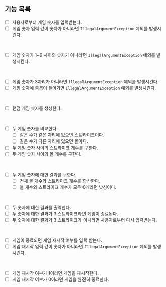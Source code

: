 ## 기능 목록
- [ ] 사용자로부터 게임 숫자를 입력받는다.
- [ ] 게임 숫자 입력 값이 숫자가 아니라면 `IllegalArgumentException` 예외를 발생시킨다.
<br>

- [ ] 게임 숫자가 1~9 사이의 숫자가 아니라면 `IllegalArgumentException` 예외를 발생시킨다.
<br>

- [ ] 게임 숫자가 3자리가 아니라면 `IllegalArgumentException` 예외를 발생시킨다.
- [ ] 게임 숫자에 중복이 들어가면 `IllegalArgumentException` 예외를 발생시킨다.
<br>

- [ ] 랜덤 게임 숫자를 생성한다.
<br>

- [ ] 두 게임 숫자를 비교한다.
    - [ ] 같은 수가 같은 자리에 있으면 스트라이크이다.
    - [ ] 같은 수가 다른 자리에 있으면 볼이다.
- [ ] 두 게임 숫자 사이의 스트라이크 개수를 구한다.
- [ ] 두 게임 숫자 사이의 볼 개수를 구한다.
<br>

- [ ] 두 게임 숫자에 대한 결과를 구한다.
    - [ ] 전체 볼 개수와 스트라이크 개수를 합산한다.
    - [ ] 볼 개수와 스트라이크 개수가 모두 0개라면 낫싱이다.
<br>

- [ ] 두 숫자에 대한 결과를 출력한다.
- [ ] 두 숫자에 대한 결과가 3 스트라이크라면 게임이 종료된다.
- [ ] 두 숫자에 대한 결과가 3 스트라이크가 아니라면 사용자로부터 다시 입력받는다.
<br>

- [ ] 게임이 종료되면 게임 재시작 여부를 입력 받는다.
- [ ] 게임 재시작 입력 값이 숫자가 아니라면 `IllegalArgumentException` 예외를 발생시킨다.
<br>

- [ ] 게임 재시작 여부가 1이라면 게임을 재시작한다.
- [ ] 게임 재시작 여부가 0이라면 게임을 완전히 종료한다.
